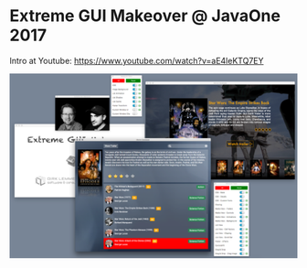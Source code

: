 # Extreme GUI Makeover @ JavaOne 2017

Intro at Youtube:
https://www.youtube.com/watch?v=aE4leKTQ7EY

![alt text](extreme.png "Screenshot")
